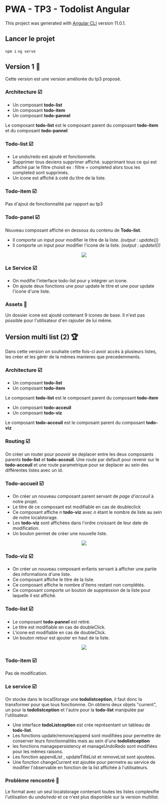 # PWA - TP3 - Todolist Angular

This project was generated with [Angular CLI](https://github.com/angular/angular-cli) version 11.0.1.

## Lancer le projet
`npm i` 
`ng serve`

## Version 1 :memo:

Cette version est une version améliorée du tp3 proposé.

### Architecture :ballot_box_with_check:
  -  Un composant **todo-list**<br/>
  -  Un composant **todo-item**<br/>
  -  Un composant **todo-pannel**<br/>

Le composant **todo-list** est le composant parent du composant **todo-item** et du composant **todo-pannel**

### Todo-list :ballot_box_with_check:

  -  Le undo/redo est ajouté et fonctionnelle.<br/>
  -  Supprimer tous deviens supprimer affiché. supprimant tous ce qui est affiché par le filtre choisit ex : filtre = completed alors tous les completed sont supprimés. <br/>
  -  Un icone est affiché à coté du titre de la liste. <br/>

### Todo-item :ballot_box_with_check:

Pas d'ajout de fonctionnalité par rapport au tp3 

### Todo-panel :ballot_box_with_check:

Nouveau composant affiché en dessous du contenu de **Todo-list**.<br/>
  -  Il comporte un input pour modifier le titre de la liste. *(output : update())*<br/>
  -  Il comporte un input pour modifier l'icone de la liste. *(output : updateI())*<br/>

<p align="center">
  <img src="https://mitnoos.com/read.me/todo-pannel.PNG" />
</p>

### Le Service :ballot_box_with_check:

  -  On modifie l'interface todo-list pour y intégrer un icone. <br/>
  -  On ajoute deux fonctions une pour update le titre et une pour update l'icone d'une liste.

### Assets :art:

Un dossier icone est ajouté contenant 9 icones de base. Il n'est pas possible pour l'utilisateur d'en rajouter de lui même. 


## Version multi list (2) :trophy:

Dans cette version on souhaite cette fois-ci avoir accés à plusieurs listes, les créer et les gérér de la mêmes manieres que precedemments. 

### Architecture :ballot_box_with_check:
  -  Un composant **todo-list**<br/>
  -  Un composant **todo-item**<br/>

Le composant **todo-list** est le composant parent du composant **todo-item** 

  -  Un composant **todo-acceuil**<br/>
  -  Un composant **todo-viz**<br/>

Le composant **todo-acceuil** est le composant parent du composant **todo-viz**

### Routing :ballot_box_with_check:
On créer un router pour pouvoir se deplacer entre les deux composants parents **todo-list** et **todo-acceuil**. Une route par default pour revenir sur le **todo-acceuil** et une route parametrique pour se deplacer au sein des différentes listes avec un id. 

### Todo-accueil :ballot_box_with_check:

  -  On créer un nouveau composant parent servant de *page d'acceuil* à notre projet. <br/>
  -  Le titre de ce composant est modifiable en cas de doubleclick <br/>
  -  Ce composant affiche *n* **todo-viz** avec *n* étant le nombre de liste au sein de notre localstorage. <br/>
  -  Les **todo-viz** sont affichées dans l'ordre croissant de leur date de modification. <br/>
  -  Un bouton permet de créer une nouvelle liste.<br/>

<p align="center">
  <img src="https://mitnoos.com/read.me/todoacceuil.PNG" />
</p>


### Todo-viz :ballot_box_with_check:

  -  On créer un nouveau composant enfants servant à afficher une partie des informations d'une liste.<br/>
  -  Ce composant affiche le titre de la liste.<br/>
  -  Ce composant affiche le nombre d'items restant non complétés.<br/>
  -  Ce composant comporte un bouton de suppréssion de la liste pour laquelle il est affiché. <br/>

### Todo-list :ballot_box_with_check:

  -  Le composant **todo-pannel** est retiré. <br/>
  -  Le titre est modifiable en cas de doubleClick.<br/>
  -  L'icone est modifiable en cas de doubleClick. <br/>
  -  Un bouton retour est ajouter en haut de la liste. <br/>

<p align="center">
  <img src="https://mitnoos.com/read.me/todolist.PNG" />
</p>

### Todo-item :ballot_box_with_check:

Pas de modification. 

### Le service :ballot_box_with_check:

On stocke dans le localStorage une **todolistception**, il faut donc la transformer pour que tous fonctionnne. On obtiens deux objets "current", un pour la **todolistception** et l'autre pour la **todo-list** manipulée par l'utilisateur. <br/>

  -  Une interface **todoListception** est crée représentant un tableau de **todo-list**. <br/>
  -  Les fonctions update/remove/append sont modifiées pour permettre de conserver leurs fonctionnalités mais au sein d'une **todolistception**<br/>
  -  les fonctions managepersistency et manageUndoRedo sont modifiées pour les mêmes raisons. <br/>
  -  Les fonction appendList , updateTilteList et removeList sont ajoutées. <br/>
  -  Une fonction changeCurrent est ajoutée pour permetre au service de modifier l'observable en fonction de la list affichée à l'utilisateurs. <br/>


### Problème rencontré :closed_lock_with_key:
Le format avec un seul localstorage contenant toutes les listes complexifie l'utilisation du *undo/redo* et ce n'est plus disponible sur la version multilist. 





